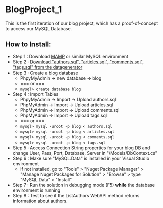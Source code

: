 # BlogProject_1
This is the first iteration of our blog project, which has a proof-of-concept to access our MySQL Database.

## How to Install:
- Step 1 : Download [MAMP](https://www.mamp.info/en/downloads/) or similar MySQL environment
- Step 2 : [Download "authors.sql", "articles.sql", "comments.sql", "tags.sql" from the datagenerator](http://sandbox.bittsdevelopment.com/humber/datagenerator/)
- Step 3 : Create a blog database 
    - PhpyMyAdmin -> new database -> blog
    - === or ===
    - `mysql> create database blog`
- Step 4 : Import Tables
  - PhpyMyAdmin -> Import -> Upload authors.sql
  - PhpMyAdmin -> Import -> Upload articles.sql
  - PhpMyAdmin -> Import -> Upload comments.sql
  - PhpMyAdmin -> Import -> Upload tags.sql
  - === or ===
  - `mysql> mysql -uroot -p blog < authors.sql`
  - `mysql> mysql -uroot -p blog < articles.sql`
  - `mysql> mysql -uroot -p blog < comments.sql`
  - `mysql> mysql -uroot -p blog < tags.sql`
- Step 5 : Access Connection String properties for your blog DB and change User, Pass, Port, Database, Server in "/Models/DbContext.cs"
- Step 6 : Make sure "MySQL.Data" is installed in your Visual Studio environment
    - If not installed, go to "Tools" > "Nuget Package Manager" > "Manage Nuget Packages for Solution" > "Browse" > type "MySQL.Data" > "Install"
- Step 7 : Run the solution in debugging mode (F5) **while** the database environment is running
- Step 8 : Test to see if the ListAuthors WebAPI method returns information about authors.
